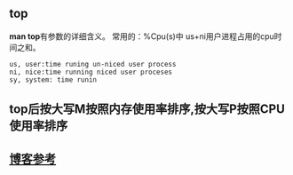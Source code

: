 
## top
 **man top**有参数的详细含义。
 常用的：%Cpu(s)中 us+ni用户进程占用的cpu时间之和。 
 
    us, user:time runing un-niced user process
    ni, nice:time running niced user proceses
    sy, system: time runin
  
## top后按大写M按照内存使用率排序,按大写P按照CPU使用率排序

## [博客参考](https://blog.csdn.net/u011183653/article/details/19489603)
